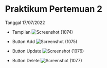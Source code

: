 # Praktikum Pertemuan 2
Tanggal 17/07/2022

* Tampilan
![Screenshot (1074)](https://user-images.githubusercontent.com/109453332/179386845-d98b8a0e-aff2-4030-8630-235316de8603.png)

* Button Add
![Screenshot (1075)](https://user-images.githubusercontent.com/109453332/179386855-06c6e092-ab2e-4a8a-9856-59e9af04cba2.png)

* Button Update
![Screenshot (1076)](https://user-images.githubusercontent.com/109453332/179386860-9e3e05e6-3c1f-4486-827d-ea33138224c3.png)

* Button Delete
![Screenshot (1077)](https://user-images.githubusercontent.com/109453332/179386863-d9a8d5d7-5363-4675-9aeb-7201c456f79f.png)
